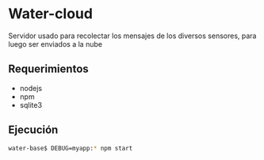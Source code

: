 # Water-cloud #

Servidor usado para recolectar los mensajes de los diversos sensores, para luego ser enviados a la nube


## Requerimientos ##
  * nodejs
  * npm
  * sqlite3
  
## Ejecución  ##

``` bash
water-base$ DEBUG=myapp:* npm start
```
